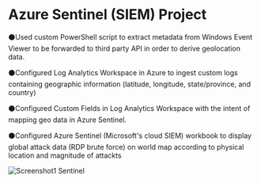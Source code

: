 
# Azure Sentinel (SIEM) Project

⚫Used custom PowerShell script to extract metadata from Windows Event Viewer to be forwarded to third party API in order to derive geolocation data.

⚫Configured Log Analytics Workspace in Azure to ingest custom logs containing geographic information (latitude, longitude, state/province, and country)

⚫Configured Custom Fields in Log Analytics Workspace with the intent of mapping geo data in Azure Sentinel.

⚫Configured Azure Sentinel (Microsoft's cloud SIEM) workbook to display global attack data (RDP brute force) on world map according to physical location and magnitude      of attackts

![Screenshot1 Sentinel](https://user-images.githubusercontent.com/31329300/206350753-064829f1-eed6-4dfe-a494-301a96d2e246.png)



